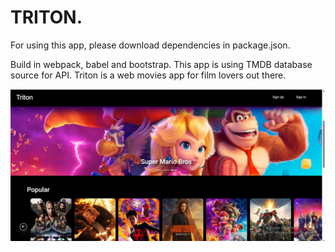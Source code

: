 # TRITON.

For using this app, please download dependencies in package.json.

Build in webpack, babel and bootstrap. This app is using TMDB database source for API.
Triton is a web movies app for film lovers out there.

![Triton App](./Triton.jpg)
